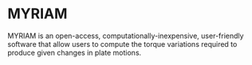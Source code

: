 # MYRIAM
MYRIAM is an open-access, computationally-inexpensive, user-friendly software that allow users to compute the torque variations required to produce given changes in plate motions.
